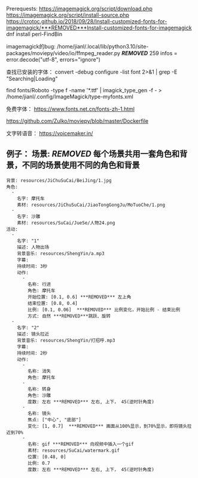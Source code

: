 
Prerequests:
https://imagemagick.org/script/download.php
https://imagemagick.org/script/install-source.php
https://crotoc.github.io/2018/09/28/Install-customized-fonts-for-imagemagick/***REMOVED***Install-customized-fonts-for-imagemagick
dnf install perl-FindBin


imagemagick的bug:
/home/jianl/.local/lib/python3.10/site-packages/moviepy/video/io/ffmpeg_reader.py ***REMOVED*** 259
infos = error.decode("utf-8", errors="ignore")


查找已安装的字体：
convert -debug configure -list font 2>&1 | grep -E "Searching|Loading"

find fonts/Roboto -type f -name '*.ttf' | imagick_type_gen -f - > /home/jianl/.config/ImageMagick/type-myfonts.xml

免费字体： https://www.fonts.net.cn/fonts-zh-1.html

https://github.com/Zulko/moviepy/blob/master/Dockerfile


文字转语音： https://voicemaker.in/



例子：
场景: ***REMOVED*** 每个场景共用一套角色和背景，不同的场景使用不同的角色和背景
  -
    背景: resources/JiChuSuCai/BeiJing/1.jpg
    角色:
      -
        名字: 摩托车
        素材: resources/JiChuSuCai/JiaoTongGongJu/MoTuoChe/1.png
      -
        名字: 沙雕
        素材: resources/SuCai/JueSe/人物24.png
    活动:
      -
        名字: "1"
        描述: 人物出场
        背景音乐: resources/ShengYin/a.mp3
        字幕: 
        持续时间: 3秒
        动作:
          -
            名称: 行进
            角色: 摩托车
            开始位置: [0.1, 0.6] ***REMOVED*** 左上角
            结束位置: [0.8, 0.4]
            比例: [0.1, 0.06]  ***REMOVED*** 比例变化，开始比例 - 结束比例
            方式: 自然 ***REMOVED***跳跃、旋转
      -
        名字: "2"
        描述: 镜头拉近
        背景音乐: resources/ShengYin/打招呼.mp3
        字幕: 
        持续时间: 2秒
        动作:
          -
            名称: 消失
            角色: 摩托车
          -
            名称: 转身
            角色: 沙雕
            度数: 左右 ***REMOVED*** 左右, 上下， 45(逆时针角度)
          -
            名称: 镜头
            焦点: ["中心", "底部"]
            变化: [1, 0.7]  ***REMOVED*** 画面从100%显示，到70%显示，即将镜头拉近到70%
          -
            名称: gif ***REMOVED*** 向视频中插入一个gif
            素材: resources/SuCai/watermark.gif
            位置: [0.48, 0]
            比例: 0.7
            度数: 左右 ***REMOVED*** 左右, 上下， 45(逆时针角度)